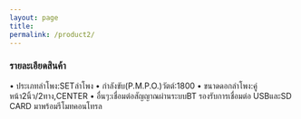 ```yaml
---
layout: page
title:
permalink: /product2/
---
```


<h3> รายละเอียดสินค้า </h3>
• ประเภทลำโพง:SETลำโพง
• กำลังขับ(P.M.P.O.)วัตต์:1800
• ขนาดดอกลำโพง:คู่หน้า2นิ้ว/2ทาง,CENTER
• อื่นๆ:เชื่อมต่อสัญญาณผ่านระบบBT รองรับการเชื่อมต่อ USBและSD CARD มาพร้อมรีโมทคอนโทรล


